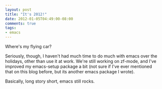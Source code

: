 ```yaml
---
layout: post
title: "It's 2012!"
date: 2012-01-05T04:49:00-08:00
comments: true
tags:
- emacs
---
```

Where's my flying car?

Seriously, though, I haven't had much time to do much with emacs over the holidays, other than use it at work. We're still working on zf-mode, and I've improved my emacs-setup package a bit (not sure if I've ever mentioned that on this blog before, but its another emacs package I wrote).

Basically, long story short, emacs still rocks.

